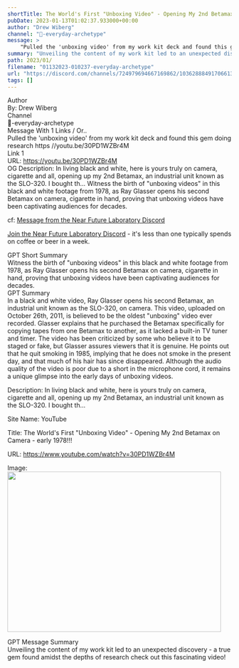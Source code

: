 ```yaml
---
shortTitle: The World's First "Unboxing Video" - Opening My 2nd Betamax on Camera - early 1978!!!
pubDate: 2023-01-13T01:02:37.933000+00:00
author: "Drew Wiberg"
channel: "🍳-everyday-archetype"
message: >
    "Pulled the 'unboxing video' from my work kit deck and found this gem doing research  https //youtu.be/30PD1WZBr4M"
summary: "Unveiling the content of my work kit led to an unexpected discovery - a true gem found amidst the depths of research  check out this fascinating video!"
path: 2023/01/
filename: "01132023-010237-everyday-archetype"
url: "https://discord.com/channels/724979694667169862/1036288849170661396/1063261759584075939"
tags: []
---
```

<div class="metadata-title-header pt-3 pb-3 pl-2">Author</div>    
<div class="bg-gray-200 p-4 rounded-md mb-4">   
By: Drew Wiberg
</div>

<div class="metadata-title-header pt-3 pb-3 pl-2">Channel</div>    
<div class="bg-gray-200 p-4 rounded-md mb-4">   
🍳-everyday-archetype</span>
</div>

<div class="metadata-title-header pt-3 pb-3 pl-2">Message  With 1 Links / Or..</div>    
<div class="human-content-container">  



<div class="mb-4" style="font-family: var(--font-family-peak);">Pulled the 'unboxing video' from my work kit deck and found this gem doing research  https //youtu.be/30PD1WZBr4M</div>

<div class="">Link 1</div> 
<div class="">URL: <a href="https://youtu.be/30PD1WZBr4M">https://youtu.be/30PD1WZBr4M</a></div>
OG Description: In living black and white, here is yours truly on camera, cigarette and all, opening up my 2nd Betamax, an industrial unit known as the SLO-320.  I bought th...  <!-- Example: Display each item in a paragraph -->
Witness the birth of "unboxing videos" in this black and white footage from 1978, as Ray Glasser opens his second Betamax on camera, cigarette in hand, proving that unboxing videos have been captivating audiences for decades.



<!-- 
URL: https://youtu.be/30PD1WZBr4M
Description In living black and white, here is yours truly on camera, cigarette and all, opening up my 2nd Betamax, an industrial unit known as the SLO-320.  I bought th...
 -->
</div>



cf: <a href="">Message from the Near Future Laboratory Discord</a>

<a href="">Join the Near Future Laboratory Discord</a> - it's less than one typically spends on coffee or beer in a week. 



<div class="metadata-title-header pt-3 pb-3 pl-2">GPT Short Summary</div>
<div class="robot-content-container">
Witness the birth of "unboxing videos" in this black and white footage from 1978, as Ray Glasser opens his second Betamax on camera, cigarette in hand, proving that unboxing videos have been captivating audiences for decades.
</div>

<div class="metadata-title-header pt-3 pb-3 pl-2">GPT Summary</div>
<div class="robot-content-container">
In a black and white video, Ray Glasser opens his second Betamax, an industrial unit known as the SLO-320, on camera. This video, uploaded on October 26th, 2011, is believed to be the oldest "unboxing" video ever recorded. Glasser explains that he purchased the Betamax specifically for copying tapes from one Betamax to another, as it lacked a built-in TV tuner and timer. The video has been criticized by some who believe it to be staged or fake, but Glasser assures viewers that it is genuine. He points out that he quit smoking in 1985, implying that he does not smoke in the present day, and that much of his hair has since disappeared. Although the audio quality of the video is poor due to a short in the microphone cord, it remains a unique glimpse into the early days of unboxing videos.
</div>

<!-- Summary:  The World's First "Unboxing Video" - Opening My 2nd Betamax on Camera - early 1978!!! - YouTube . YouTube . -->

<!-- [] -->

<!-- <div class="bg-gray-400"> {'og:site_name': 'YouTube', 'og:url': 'https://www.youtube.com/watch?v=30PD1WZBr4M', 'og:title': 'The World\'s First "Unboxing Video" - Opening My 2nd Betamax on Camera - early 1978!!!', 'og:image': 'https://i.ytimg.com/vi/30PD1WZBr4M/hqdefault.jpg', 'og:image:width': '480', 'og:image:height': '360', 'og:description': 'In living black and white, here is yours truly on camera, cigarette and all, opening up my 2nd Betamax, an industrial unit known as the SLO-320.  I bought th...', 'og:type': 'video.other', 'og:video:url': 'https://www.youtube.com/embed/30PD1WZBr4M', 'og:video:secure_url': 'https://www.youtube.com/embed/30PD1WZBr4M', 'og:video:type': 'text/html', 'og:video:width': '480', 'og:video:height': '360', 'og:video:tag': '1978'} </div> -->

Description: In living black and white, here is yours truly on camera, cigarette and all, opening up my 2nd Betamax, an industrial unit known as the SLO-320.  I bought th...

Site Name: YouTube

Title: The World's First "Unboxing Video" - Opening My 2nd Betamax on Camera - early 1978!!!

URL: https://www.youtube.com/watch?v=30PD1WZBr4M

Image: <img src="https://i.ytimg.com/vi/30PD1WZBr4M/hqdefault.jpg" width="480" height="360"/>




<div class="metadata-title-header pt-3 pb-3 pl-2">GPT Message Summary</div>    
<div class="robot-content-container">
Unveiling the content of my work kit led to an unexpected discovery - a true gem found amidst the depths of research  check out this fascinating video!
</div>
</div>